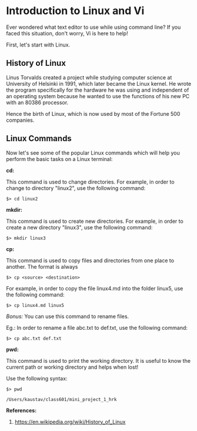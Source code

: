 # Introduction to Linux and Vi

Ever wondered what text editor to use while using command line? If you faced this situation, don't worry, Vi is here to help!

First, let's start with Linux.

## History of Linux

Linus Torvalds created a project while studying computer science at University of Helsinki in 1991, which later became the Linux kernel. He wrote the program specifically for the hardware he was using and independent of an operating system because he wanted to use the functions of his new PC with an 80386 processor.

Hence the birth of Linux, which is now used by most of the Fortune 500 companies.

## Linux Commands

Now let's see some of the popular Linux commands which will help you perform the basic tasks on a Linux terminal:

**cd:**

This command is used to change directories. For example, in order to change to directory "linux2", use the following command:

`$> cd linux2`

**mkdir:**

This command is used to create new  directories. For example, in order to create a new directory "linux3", use the following command:

`$> mkdir linux3`

**cp:**

This command is used to copy files and directories from one place to another. The format is always

`$> cp <source> <destination>`

For example, in order to copy the file linux4.md into the folder linux5, use the following command:

`$> cp linux4.md linux5`

*Bonus:* You can use this command to rename files. 

Eg.: In order to rename a file abc.txt to def.txt, use the following command:

`$> cp abc.txt def.txt`

**pwd:**

This command is used to print the working directory. It is useful to know the current path or working directory and helps when lost! 

Use the following syntax:

```
$> pwd

/Users/kaustav/class601/mini_project_1_hrk 
```



**References:**
1. https://en.wikipedia.org/wiki/History_of_Linux
